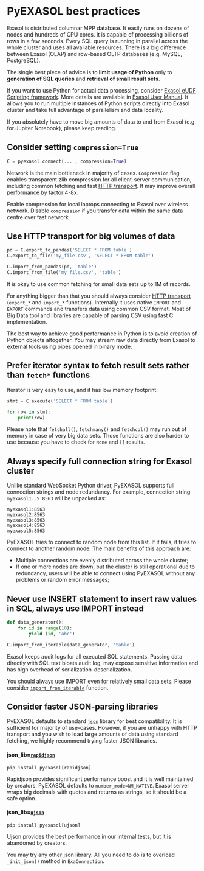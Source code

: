 # PyEXASOL best practices

Exasol is distributed columnar MPP database. It easily runs on dozens of nodes and hundreds of CPU cores. It is capable of processing billions of rows in a few seconds. Every SQL query is running in parallel across the whole cluster and uses all available resources. There is a big difference between Exasol (OLAP) and row-based OLTP databases (e.g. MySQL, PostgreSQL).

The single best piece of advice is to **limit usage of Python** only to **generation of SQL queries** and **retrieval of small result sets**.

If you want to use Python for actual data processing, consider [Exasol eUDF Scripting framework](https://www.exasol.com/portal/display/SOL/UDFs+and+In-Database+Analytics). More details are available in [Exasol User Manual](https://www.exasol.com/support/secure/attachment/56160/EXASOL_User_Manual-6.0.5-en.pdf). It allows you to run multiple instances of Python scripts directly into Exasol cluster and take full advantage of parallelism and data locality.

If you absolutely have to move big amounts of data to and from Exasol (e.g. for Jupiter Notebook), please keep reading.

## Consider setting `compression=True`

```python
C = pyexasol.connect(... , compression=True)
```

Network is the main bottleneck in majority of cases. `Compression` flag enables transparent zlib compression for all client-server communication, including common fetching and fast [HTTP transport](/docs/HTTP_TRANSPORT.md). It may improve overall performance by factor 4-8x.

Enable compression for local laptops connecting to Exasol over wireless network. Disable `compression` if you transfer data within the same data centre over fast network.

## Use HTTP transport for big volumes of data

```python
pd = C.export_to_pandas('SELECT * FROM table')
C.export_to_file('my_file.csv', 'SELECT * FROM table')

C.import_from_pandas(pd, 'table')
C.import_from_file('my_file.csv', 'table')
```

It is okay to use common fetching for small data sets up to 1M of records.

For anything bigger than that you should always consider [HTTP transport](/docs/HTTP_TRANSPORT.md) (`export_*` and `import_*` functions). Internally it uses native `IMPORT` and `EXPORT` commands and transfers data using common CSV format. Most of Big Data tool and libraries are capable of parsing CSV using fast C implementation.

The best way to achieve good performance in Python is to avoid creation of Python objects altogether. You may stream raw data directly from Exasol to external tools using pipes opened in binary mode.

## Prefer iterator syntax to fetch result sets rather than `fetch*` functions

Iterator is very easy to use, and it has low memory footprint.

```python
stmt = C.execute('SELECT * FROM table')

for row in stmt:
    print(row)
```

Please note that `fetchall()`, `fetchmany()` and `fetchcol()` may run out of memory in case of very big data sets. Those functions are also harder to use because you have to check for `None` and `[]` results.

## Always specify full connection string for Exasol cluster

Unlike standard WebSocket Python driver, PyEXASOL supports full connection strings and node redundancy. For example, connection string `myexasol1..5:8563` will be unpacked as:

```
myexasol1:8563
myexasol2:8563
myexasol3:8563
myexasol4:8563
myexasol5:8563
```

PyEXASOL tries to connect to random node from this list. If it fails, it tries to connect to another random node. The main benefits of this approach are:

- Multiple connections are evenly distributed across the whole cluster;
- If one or more nodes are down, but the cluster is still operational due to redundancy, users will be able to connect using PyEXASOL without any problems or random error messages;

## Never use INSERT statement to insert raw values in SQL, always use IMPORT instead

```python
def data_generator():
    for id in range(10):
        yield (id, 'abc')

C.import_from_iterable(data_generator, 'table')
```

Exasol keeps audit logs for all executed SQL statements. Passing data directly with SQL text bloats audit log, may expose sensitive information and has high overhead of serialization-deserialization.

You should always use IMPORT even for relatively small data sets. Please consider [`import_from_iterable`](/docs/REFERENCE.md#import_from_iterable) function.

## Consider faster JSON-parsing libraries

PyEXASOL defaults to standard [`json`](https://docs.python.org/3/library/json.html) library for best compatibility. It is sufficient for majority of use-cases. However, if you are unhappy with HTTP transport and you wish to load large amounts of data using standard fetching, we highly recommend trying faster JSON libraries.

#### json_lib=[`rapidjson`](https://github.com/python-rapidjson/python-rapidjson)
```
pip install pyexasol[rapidjson]
```
Rapidjson provides significant performance boost and it is well maintained by creators. PyEXASOL defaults to `number_mode=NM_NATIVE`. Exasol server wraps big decimals with quotes and returns as strings, so it should be a safe option.

#### json_lib=[`ujson`](https://github.com/esnme/ultrajson)
```
pip install pyexasol[ujson]
```
Ujson provides the best performance in our internal tests, but it is abandoned by creators.

You may try any other json library. All you need to do is to overload `_init_json()` method in `ExaConnection`.
